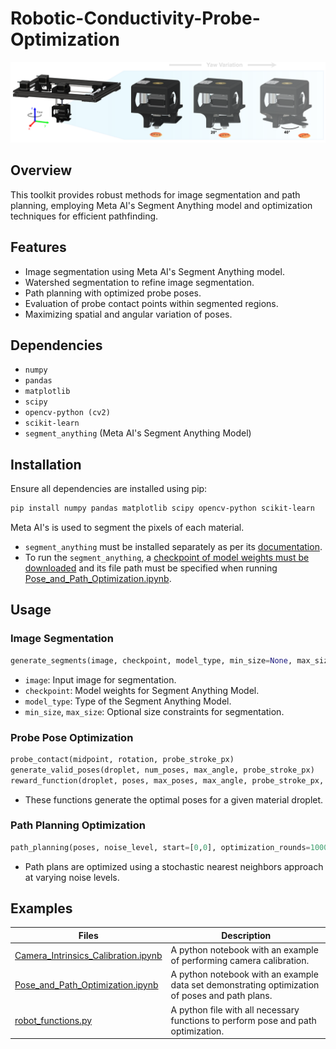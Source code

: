# Robotic-Conductivity-Probe-Optimization
 
![header](./data/pose_optimization_R2.png)

## Overview
This toolkit provides robust methods for image segmentation and path planning, employing Meta AI's Segment Anything model and optimization techniques for efficient pathfinding.

## Features
- Image segmentation using Meta AI's Segment Anything model.
- Watershed segmentation to refine image segmentation.
- Path planning with optimized probe poses.
- Evaluation of probe contact points within segmented regions.
- Maximizing spatial and angular variation of poses.

## Dependencies
- `numpy`
- `pandas`
- `matplotlib`
- `scipy`
- `opencv-python (cv2)`
- `scikit-learn`
- `segment_anything` (Meta AI's Segment Anything Model)

## Installation
Ensure all dependencies are installed using pip:
```bash
pip install numpy pandas matplotlib scipy opencv-python scikit-learn
```
Meta AI's  is used to segment the pixels of each material.

- `segment_anything` must be installed separately as per its [documentation](https://github.com/facebookresearch/segment-anything?tab=readme-ov-file).
- To run the `segment_anything`, a [checkpoint of model weights must be downloaded](https://dl.fbaipublicfiles.com/segment_anything/sam_vit_b_01ec64.pth) and its file path must be specified when running [Pose_and_Path_Optimization.ipynb](./Pose_and_Path_Optimization.ipynb).

## Usage
### Image Segmentation
```python
generate_segments(image, checkpoint, model_type, min_size=None, max_size=None)
```
- `image`: Input image for segmentation.
- `checkpoint`: Model weights for Segment Anything Model.
- `model_type`: Type of the Segment Anything Model.
- `min_size`, `max_size`: Optional size constraints for segmentation.

### Probe Pose Optimization
```python
probe_contact(midpoint, rotation, probe_stroke_px)
generate_valid_poses(droplet, num_poses, max_angle, probe_stroke_px)
reward_function(droplet, poses, max_poses, max_angle, probe_stroke_px, verbose=False)
```
- These functions generate the optimal poses for a given material droplet.

### Path Planning Optimization
```python
path_planning(poses, noise_level, start=[0,0], optimization_rounds=1000)
```
- Path plans are optimized using a stochastic nearest neighbors approach at varying noise levels.

## Examples
| Files | Description |
| ------------- | ------------------------------ |
|[Camera_Intrinsics_Calibration.ipynb](./Camera_Intrinsics_Calibration.ipynb)|  A python notebook with an example of performing camera calibration.|
|[Pose_and_Path_Optimization.ipynb](./Pose_and_Path_Optimization.ipynb)| A python notebook with an example data set demonstrating optimization of poses and path plans.|
|[robot_functions.py](./robot_functions.py)| A python file with all necessary functions to perform pose and path optimization.|
